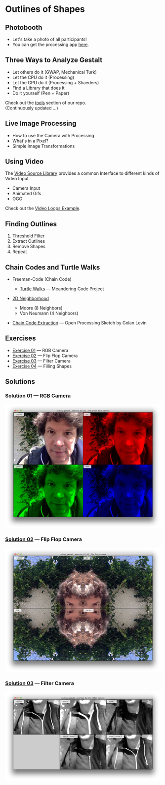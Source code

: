 Outlines of Shapes
==================


## Photobooth

* Let's take a photo of all participants!
* You can get the processing app [here](https://github.com/craftoid/photobooth).


## Three Ways to Analyze Gestalt

* Let others do it (GWAP, Mechanical Turk)
* Let the CPU do it (Processing)
* Let the GPU do it (Processing + Shaeders)
* Find a Library that does it
* Do it yourself (Pen + Paper)

Check out the [tools](../tools) section of our repo.  
(Continuously updated ...)


## Live Image Processing

* How to use the Camera with Processing
* What's in a Pixel?
* Simple Image Transformations


## Using Video

The [Video Source Library](https://github.com/bitcraftlab/videosource) provides a common Interface to different kinds of Video Input.

* Camera Input
* Animated Gifs
* OGG
 
Check out the [Video Loops Example](https://github.com/bitcraftlab/videosource/tree/master/examples/video_loops).


## Finding Outlines

1. Threshold Filter
2. Extract Outlines
3. Remove Shapes
4. Repeat

## Chain Codes and Turtle Walks

* Freeman-Code (Chain Code)
  *  [Turtle Walks](https://github.com/craftoid/devart-template/blob/master/project_posts/2014-03-25-inspiration.md)  — Meandering Code Project 

* [2D Neighborhood](http://en.wikibooks.org/wiki/Cellular_Automata/Neighborhood#2D_neighborhood) 
  * Moore (8 Neighbors)
  * Von Neumann (4 Neighbors)

* [Chain Code Extraction](http://www.openprocessing.org/sketch/30018) — Open Processing Sketch by Golan Levin


## Exercises

* [Exercise 01](exercises/coding_gestalt__exercise_02_01__red_green_blue_camera) — RGB Camera
* [Exercise 02](exercises/coding_gestalt__exercise_02_02__flip_flop_camera) — Flip Flop Camera
* [Exercise 03](exercises/coding_gestalt__exercise_02_03__filter_camera) — Filter Camera
* [Exercise 04](exercises/oding_gestalt__exercise_02_04__filling_shapes) — Filling Shapes

## Solutions

### [Solution 01][] — RGB Camera
[![Solution 01 Image][]][Solution 01]


### [Solution 02][] — Flip Flop Camera
[![Solution 02 Image][]][Solution 02]

### [Solution 03][] — Filter Camera
[![Solution 03 Image][]][Solution 03]



[Solution 01]:solutions/coding_gestalt__exercise_02_01__red_green_blue_camera
[Solution 02]:solutions/coding_gestalt__exercise_02_02__flipflop_camera
[Solution 03]:solutions/coding_gestalt__exercise_02_03__filter_camera

[Solution 01 Image]:solutions/coding_gestalt__exercise_02_01__red_green_blue_camera.jpg
[Solution 02 Image]:solutions/coding_gestalt__exercise_02_02__flip_flop_camera.jpg
[Solution 03 Image]:solutions/coding_gestalt__exercise_02_03__filter_camera.jpg




